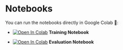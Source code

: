 # Notebooks

You can run the notebooks directly in Google Colab 🚀:

- [![Open In Colab](https://colab.research.google.com/assets/colab-badge.svg)](https://colab.research.google.com/drive/1X8MReco6c_v15rI94Y79cnfHBzhgRG3t?usp=sharing) **Training Notebook**

- [![Open In Colab](https://colab.research.google.com/assets/colab-badge.svg)](https://colab.research.google.com/drive/1ZQCodSpknx-eUVrnEFTpLSWUggZvoXTs?usp=sharing) **Evaluation Notebook**
